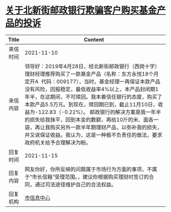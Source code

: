 # <a href="http://www.shangluo.gov.cn/zmhd/ldxxxx.jsp?urltype=leadermail.LeaderMailContentUrl&wbtreeid=1112&leadermailid=8172">关于北新街邮政银行欺骗客户购买基金产品的投诉</a>
|Title|Content|
|:---:|---|
|来信时间|2021-11-10|
|来信内容|领导好：2019年4月28日，经北新街邮政银行（西岗十字）理财经理推荐购买了一款基金产品（名称：东方永悦18个月定开A  代码：009177），当时，基金经理一再保证本款产品没有风险，回报稳定，最低收益率4%以上，本产品封闭期1年半，在这期间，不可赎回。我本着信任银行的态度，购买了本款产品5.5万元。到现在，赎回期已到，截止11月10日，收益为-122.83（-0.22%）。 邮政银行的解决方案是我一年半的损失给我抹平，回到本金的数额，再给10斤的米、面各一袋，再让我购买另外一款半年期理财产品，以弥补我的损失，并又说保证收益。我认为，这是一种极不负责任的做法，要求政府机关给予合理解决为盼。|
|回复时间|2021-11-15|
|回复内容|网友你好，你所反映的问题属于市场行为方面的事项，不属于“市长信箱”受理范围。，建议你根据购买理财时签订的合同，通过司法途径维护自己的合法权益。|
|回复机构|<a href="../../categories/agencies/市信息中心.md">市信息中心</a>|
